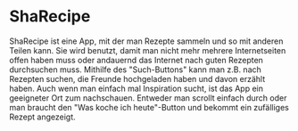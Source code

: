 # ShaRecipe

ShaRecipe ist eine App, mit der man Rezepte sammeln und so mit anderen Teilen kann. Sie wird benutzt, damit man nicht mehr mehrere Internetseiten offen haben muss oder andauernd das Internet nach guten Rezepten durchsuchen muss. Mithilfe des "Such-Buttons" kann man z.B. nach Rezepten suchen, die Freunde hochgeladen haben und davon erzählt haben. 
Auch wenn man einfach mal Inspiration sucht, ist das App ein geeigneter Ort zum nachschauen. Entweder man scrollt einfach durch oder man braucht den "Was koche ich heute"-Button und bekommt ein zufälliges Rezept angezeigt. 
